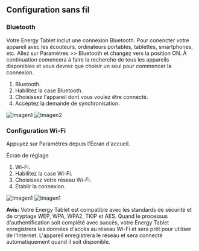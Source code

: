 ## Configuration sans fil

### Bluetooth

Votre Energy Tablet inclut une connexion Bluetooth. Pour conencter votre appareil avec les écouteurs, ordinateurs portables, tablettes, smartphones, etc. Allez sur Paramètres >> Bluetooth et changez vers la position ON. À continuation comencera à
faire la recherche de tous les appareils disponibles et vous devrez que choisir un seul pour commencer la connexion.


1. Bluetooth.
2. Habilitez la case Bluetooth.
3. Choisissez l'appareil dont vous voulez être connecté.
4. Accéptez la demande de synchronisation.

![Imagen1](http://static.energysistem.com/images/manuals/39789/5421365adae5b.jpg)
![Imagen2](http://static.energysistem.com/images/manuals/39789/542134eeaeb63.jpg)

### Configuration Wi-Fi

Appuyez sur Paramètres depuis l'Écran d'accueil.

Écran de réglage

1. Wi-Fi.
2. Habilitez la case Wi-Fi.
3. Choisissez votre réseau Wi-Fi.
4. Établir la connexion.


![Imagen1](http://static.energysistem.com/images/manuals/39789/5421358b7fd13.jpg)
![Imagen1](http://static.energysistem.com/images/manuals/39789/542135a5090e3.jpg)

**Avis:** Votre Energy Tablet est compatible avec les standards de sécurité et de cryptage WEP, WPA, WPA2, TKIP et
AES. Quand le processus d'authentification soit complété avec succès, votre Energy Tablet enregistrera les données
d'accès au réseau Wi-Fi et sera prêt pour utiliser de l'Internet. L'appareil enregistrera le réseau et sera
connecté automatiquement quand il soit disponible.
